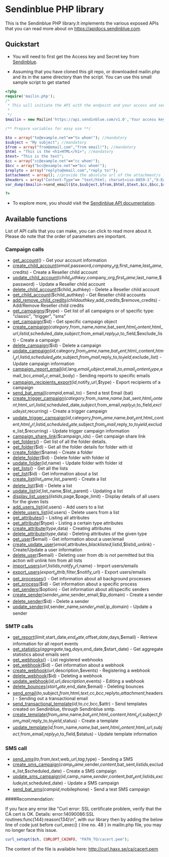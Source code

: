 # Sendinblue PHP library

This is the Sendinblue PHP library.It implements the various exposed APIs that you can read more about on https://apidocs.sendinblue.com.


## Quickstart

 * You will need to first get the Access key and Secret key from [Sendinblue](https://www.sendinblue.com).

 * Assuming that you have cloned this git repo, or downloaded mailin.php and its in the same directory than the script. You can use this small sample script to get started

```PHP
<?php
require('mailin.php');
/*
 * This will initiate the API with the endpoint and your access and secret key.
 *
 */
$mailin = new Mailin('https://api.sendinblue.com/v1.0','Your access key','Your secret key');  

/** Prepare variables for easy use **/ 

$to = array("to@example.net"=>"to whom!"); //mandatory
$subject = "My subject"; //mandatory
$from = array("from@email.com","from email!"); //mandatory
$html = "This is the <h1>HTML</h1>"; //mandatory
$text= "This is the text";
$cc = array("cc@example.net"=>"cc whom!"); 
$bcc = array("bcc@example.net"=>"bcc whom!");
$replyto = array("replyto@email.com","reply to!"); 
$attachment = array(); //provide the absolute url of the attachment/s 
$headers = array("Content-Type"=> "text/html; charset=iso-8859-1","X-Ewiufkdsjfhn"=> "hello","X-Custom" => "Custom");
var_dump($mailin->send_email($to,$subject,$from,$html,$text,$cc,$bcc,$replyto,$attachment,$headers));

?>
```

 * To explore more, you should visit the [Sendinblue API documentation](https://apidocs.sendinblue.com).

## Available functions

List of API calls that you can make, you can click to read more about it. Please do note that the order of parameters are important.

### Campaign calls

 * [get_account](https://apidocs.sendinblue.com/account/#1)() - Get your account information
 * [create_child_account](https://apidocs.sendinblue.com/account/#2)($email,$password,$company_org,$first_name,$last_name,$credits) - Create a Reseller child account
 * [update_child_account](https://apidocs.sendinblue.com/account/#3)($child_authkey,$company_org,$first_name,$last_name,$password) - Update a Reseller child account
 * [delete_child_account](https://apidocs.sendinblue.com/account/#4)($child_authkey) - Delete a Reseller child account
 * [get_child_account](https://apidocs.sendinblue.com/account/#5)($child_authkey) - Get Reseller child accounts
 * [add_remove_child_credits](https://apidocs.sendinblue.com/account/#6)($childauthkey,$add_credits,$remove_credits) - Add/Remove Reseller child credits
 * [get_campaigns](https://apidocs.sendinblue.com/campaign/#1)($type) - Get list of all campaigns or of specific type: "classic", "trigger", "sms"
 * [get_campaign](https://apidocs.sendinblue.com/campaign/#1)($id) - Get specific campaign object
 * [create_campaign](https://apidocs.sendinblue.com/campaign/#2)($category,$from_name,$name,$bat_sent,$html_content,$html_url,$listid,$scheduled_date,$subject,$from_email,$reply_to,$to_field,$exclude_list) - Create a campaign
 * [delete_campaign](https://apidocs.sendinblue.com/campaign/#3)($id) - Delete a campaign
 * [update_campaign](https://apidocs.sendinblue.com/campaign/#4)($id,$category,$from_name,$name,$bat_sent,$html_content,$html_url,$listid,$scheduled_date,$subject,$from_email,$reply_to,$to_field,$exclude_list) - Update campaign information
 * [campaign_report_email](https://apidocs.sendinblue.com/campaign/#5)($id,$lang,$email_subject,$email_to,$email_content_type,$email_bcc,$email_cc,$email_body) - Sending reports to specific emails
 * [campaign_recipients_export](https://apidocs.sendinblue.com/campaign/#6)($id,$notify_url,$type) - Export recipients of a campaign
 * [send_bat_email](https://apidocs.sendinblue.com/campaign/#7)($campid,$email_to) - Send a test Email (bat)
 * [create_trigger_campaign](https://apidocs.sendinblue.com/campaign/#8)($category,$from_name,$name,$bat_sent,$html_content,$html_url,$listid,$scheduled_date,$subject,$from_email,$reply_to,$to_field,$exclude_list,$recurring) - Create a trigger campaign
 * [update_trigger_campaign](https://apidocs.sendinblue.com/campaign/#9)($id,$category,$from_name,$name,$bat_sent,$html_content,$html_url,$listid,$scheduled_date,$subject,$from_email,$reply_to,$to_field,$exclude_list,$recurring) - Update trigger campaign information
 * [campaign_share_link](https://apidocs.sendinblue.com/campaign/#10)($campaign_ids) - Get campaign share link
 * [get_folders](https://apidocs.sendinblue.com/folder/#1)() - Get list of all the folder details.
 * [get_folder](https://apidocs.sendinblue.com/folder/#2)($id) - Get all the folder details for folder with id <id>
 * [create_folder](https://apidocs.sendinblue.com/folder/#3)($name) - Create a folder
 * [delete_folder](https://apidocs.sendinblue.com/folder/#4)($id) - Delete folder with folder id <id>
 * [update_folder](https://apidocs.sendinblue.com/folder/#5)($id,$name) - Update folder with folder id <id>
 * [get_lists](https://apidocs.sendinblue.com/list/#1)() - Get all the lists
 * [get_list](https://apidocs.sendinblue.com/list/#2)($id) - Get information about a list
 * [create_list](https://apidocs.sendinblue.com/list/#3)($list_name,$list_parent) - Create a list
 * [delete_list](https://apidocs.sendinblue.com/list/#4)($id) - Delete a list
 * [update_list](https://apidocs.sendinblue.com/list/#5)($id,$list_name,$list_parent) - Updating a list
 * [display_list_users](https://apidocs.sendinblue.com/list/#8)($listids,$page,$page_limit) - Display details of all users for the given lists
 * [add_users_list](https://apidocs.sendinblue.com/list/#6)($id,$users) - Add users to a list
 * [delete_users_list](https://apidocs.sendinblue.com/list/#7)($id,$users) - Delete users from a list
 * [get_attributes](https://apidocs.sendinblue.com/attribute/#1)() - Listing all attributes
 * [get_attribute](https://apidocs.sendinblue.com/attribute/#2)($type) - Listing a certain type attributes
 * [create_attribute](https://apidocs.sendinblue.com/attribute/#3)($type,$data) - Creating attributes
 * [delete_attribute](https://apidocs.sendinblue.com/attribute/#4)($type,$data) - Deleting attributes of the given type
 * [get_user](https://apidocs.sendinblue.com/user/#2)($email) - Get information about a user/email
 * [create_update_user](https://apidocs.sendinblue.com/user/#1)($email,$attributes,$blacklisted,$listid,$listid_unlink) - Create/Update a user information
 * [delete_user](https://apidocs.sendinblue.com/user/#4)($email) - Deleting user from db is not permitted but this action will unlink him from all lists
 * [import_users](https://apidocs.sendinblue.com/user/#5)($url,$listids,$notify_url,$name) - Import users/emails
 * [export_users](https://apidocs.sendinblue.com/user/#6)($export_attrib,$filter,$notify_url) - Export users/emails
 * [get_processes](https://apidocs.sendinblue.com/process/#1)() - Get information about all background processes
 * [get_process](https://apidocs.sendinblue.com/process/#2)($id) - Get information about a specific process
 * [get_senders](https://apidocs.sendinblue.com/sender-management/#1)($option) - Get information about all/specific senders
 * [create_sender](https://apidocs.sendinblue.com/sender-management/#2)($sender_name,$sender_email,$ip_domain) - Create a sender
 * [delete_sender](https://apidocs.sendinblue.com/sender-management/#3)($id) - Delete a sender
 * [update_sender](https://apidocs.sendinblue.com/sender-management/#4)($id,$sender_name,$sender_email,$ip_domain) - Update a sender

### SMTP calls

 * [get_report](https://apidocs.sendinblue.com/report/)($limit,$start_date,$end_date,$offset,$date,$days,$email) - Retrieve information for all report events
 * [get_statistics](https://apidocs.sendinblue.com/statistics/)($aggregate,$tag,$days,$end_date,$start_date) - Get aggregate statistics about emails sent
 * [get_webhooks](https://apidocs.sendinblue.com/webhooks/#1)() - List registered webhooks
 * [get_webhook](https://apidocs.sendinblue.com/webhooks/#2)($id) - Get information about a webhook
 * [create_webhook](https://apidocs.sendinblue.com/webhooks/#3)($url,$description,$events) - Registering a webhook
 * [delete_webhook](https://apidocs.sendinblue.com/webhooks/#5)($id) - Deleting a webhook
 * [update_webhook](https://apidocs.sendinblue.com/webhooks/#4)($id,$url,$description,$events) - Editing a webhook
 * [delete_bounces](https://apidocs.sendinblue.com/bounces/)($start_date,$end_date,$email) - Deleting bounces
 * [send_email](https://apidocs.sendinblue.com/tutorial-sending-transactional-email/)($to,$subject,$from,$html,$text,$cc,$bcc,$replyto,$attachment,$headers) - Sending out a transactional email
 * [send_transactional_template](https://apidocs.sendinblue.com/template/)($id,$to,$cc,$bcc,$attr) - Send templates created on Sendinblue, through Sendinblue smtp.
 * [create_template](https://apidocs.sendinblue.com/template/#2)($from_name,$name,$bat_sent,$html_content,$html_url,$subject,$from_email,$reply_to,$to_field,$status) - Create a template 
 * [update_template](https://apidocs.sendinblue.com/template/#3)($id,$from_name,$name,$bat_sent,$html_content,$html_url,$subject,$from_email,$reply_to,$to_field,$status) - Update template information

### SMS call

 * [send_sms](https://apidocs.sendinblue.com/mailin-sms/#1)($to,$from,$text,$web_url,$tag,$type) - Sending a SMS
 * [create_sms_campaign](https://apidocs.sendinblue.com/mailin-sms/#2)($camp_name,$sender,$content,$bat_sent,$listids,$exclude_list,$scheduled_date) - Create a SMS campaign
 * [update_sms_campaign](https://apidocs.sendinblue.com/mailin-sms/#3)($id,$camp_name,$sender,$content,$bat_sent,$listids,$exclude_list,$scheduled_date) - Update a SMS campaign
 * [send_bat_sms](https://apidocs.sendinblue.com/mailin-sms/#4)($campid,$mobilephone) - Send a test SMS campaign

####Recommendation:

If you face any error like "Curl error: SSL certificate problem, verify that the CA cert is OK. Details: error:14090086:SSL routines:func(144):reason(134)\n", with our library then by adding the below line of code just before curl_exec() ( line no. 48 ) in mailin.php file, you may no longer face this issue.
```PHP
curl_setopt($ch, CURLOPT_CAINFO, "PATH_TO/cacert.pem");
```
The content of the file is available here: http://curl.haxx.se/ca/cacert.pem